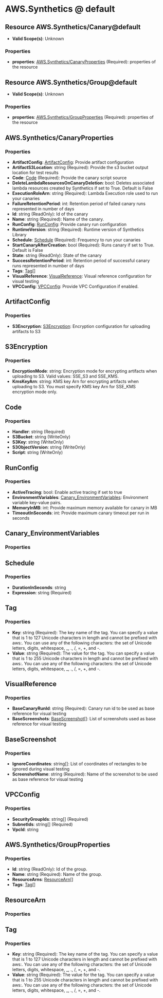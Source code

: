 # AWS.Synthetics @ default

## Resource AWS.Synthetics/Canary@default
* **Valid Scope(s)**: Unknown
### Properties
* **properties**: [AWS.Synthetics/CanaryProperties](#awssyntheticscanaryproperties) (Required): properties of the resource

## Resource AWS.Synthetics/Group@default
* **Valid Scope(s)**: Unknown
### Properties
* **properties**: [AWS.Synthetics/GroupProperties](#awssyntheticsgroupproperties) (Required): properties of the resource

## AWS.Synthetics/CanaryProperties
### Properties
* **ArtifactConfig**: [ArtifactConfig](#artifactconfig): Provide artifact configuration
* **ArtifactS3Location**: string (Required): Provide the s3 bucket output location for test results
* **Code**: [Code](#code) (Required): Provide the canary script source
* **DeleteLambdaResourcesOnCanaryDeletion**: bool: Deletes associated lambda resources created by Synthetics if set to True. Default is False
* **ExecutionRoleArn**: string (Required): Lambda Execution role used to run your canaries
* **FailureRetentionPeriod**: int: Retention period of failed canary runs represented in number of days
* **Id**: string (ReadOnly): Id of the canary
* **Name**: string (Required): Name of the canary.
* **RunConfig**: [RunConfig](#runconfig): Provide canary run configuration
* **RuntimeVersion**: string (Required): Runtime version of Synthetics Library
* **Schedule**: [Schedule](#schedule) (Required): Frequency to run your canaries
* **StartCanaryAfterCreation**: bool (Required): Runs canary if set to True. Default is False
* **State**: string (ReadOnly): State of the canary
* **SuccessRetentionPeriod**: int: Retention period of successful canary runs represented in number of days
* **Tags**: [Tag](#tag)[]
* **VisualReference**: [VisualReference](#visualreference): Visual reference configuration for visual testing
* **VPCConfig**: [VPCConfig](#vpcconfig): Provide VPC Configuration if enabled.

## ArtifactConfig
### Properties
* **S3Encryption**: [S3Encryption](#s3encryption): Encryption configuration for uploading artifacts to S3

## S3Encryption
### Properties
* **EncryptionMode**: string: Encryption mode for encrypting artifacts when uploading to S3. Valid values: SSE_S3 and SSE_KMS.
* **KmsKeyArn**: string: KMS key Arn for encrypting artifacts when uploading to S3. You must specify KMS key Arn for SSE_KMS encryption mode only.

## Code
### Properties
* **Handler**: string (Required)
* **S3Bucket**: string (WriteOnly)
* **S3Key**: string (WriteOnly)
* **S3ObjectVersion**: string (WriteOnly)
* **Script**: string (WriteOnly)

## RunConfig
### Properties
* **ActiveTracing**: bool: Enable active tracing if set to true
* **EnvironmentVariables**: [Canary_EnvironmentVariables](#canaryenvironmentvariables): Environment variable key-value pairs.
* **MemoryInMB**: int: Provide maximum memory available for canary in MB
* **TimeoutInSeconds**: int: Provide maximum canary timeout per run in seconds

## Canary_EnvironmentVariables
### Properties

## Schedule
### Properties
* **DurationInSeconds**: string
* **Expression**: string (Required)

## Tag
### Properties
* **Key**: string (Required): The key name of the tag. You can specify a value that is 1 to 127 Unicode characters in length and cannot be prefixed with aws:. You can use any of the following characters: the set of Unicode letters, digits, whitespace, _, ., /, =, +, and -. 
* **Value**: string (Required): The value for the tag. You can specify a value that is 1 to 255 Unicode characters in length and cannot be prefixed with aws:. You can use any of the following characters: the set of Unicode letters, digits, whitespace, _, ., /, =, +, and -. 

## VisualReference
### Properties
* **BaseCanaryRunId**: string (Required): Canary run id to be used as base reference for visual testing
* **BaseScreenshots**: [BaseScreenshot](#basescreenshot)[]: List of screenshots used as base reference for visual testing

## BaseScreenshot
### Properties
* **IgnoreCoordinates**: string[]: List of coordinates of rectangles to be ignored during visual testing
* **ScreenshotName**: string (Required): Name of the screenshot to be used as base reference for visual testing

## VPCConfig
### Properties
* **SecurityGroupIds**: string[] (Required)
* **SubnetIds**: string[] (Required)
* **VpcId**: string

## AWS.Synthetics/GroupProperties
### Properties
* **Id**: string (ReadOnly): Id of the group.
* **Name**: string (Required): Name of the group.
* **ResourceArns**: [ResourceArn](#resourcearn)[]
* **Tags**: [Tag](#tag)[]

## ResourceArn
### Properties

## Tag
### Properties
* **Key**: string (Required): The key name of the tag. You can specify a value that is 1 to 127 Unicode characters in length and cannot be prefixed with aws:. You can use any of the following characters: the set of Unicode letters, digits, whitespace, _, ., /, =, +, and -. 
* **Value**: string (Required): The value for the tag. You can specify a value that is 1 to 255 Unicode characters in length and cannot be prefixed with aws:. You can use any of the following characters: the set of Unicode letters, digits, whitespace, _, ., /, =, +, and -. 

